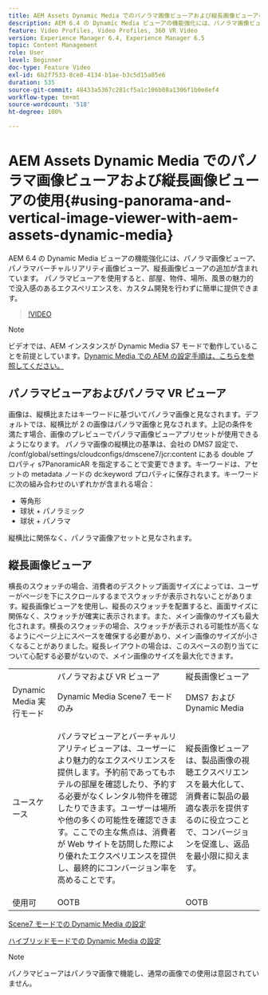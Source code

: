 ```yaml
---
title: AEM Assets Dynamic Media でのパノラマ画像ビューアおよび縦長画像ビューアの使用
description: AEM 6.4 の Dynamic Media ビューアの機能強化には、パノラマ画像ビューア、パノラマバーチャルリアリティ画像ビューア、縦長画像ビューアの追加が含まれています。 パノラマビューアを使用すると、部屋、物件、場所、風景の魅力的で没入感のあるエクスペリエンスを、カスタム開発を行わずに簡単に提供できます。
feature: Video Profiles, Video Profiles, 360 VR Video
version: Experience Manager 6.4, Experience Manager 6.5
topic: Content Management
role: User
level: Beginner
doc-type: Feature Video
exl-id: 6b2f7533-8ce0-4134-b1ae-b3c5d15a05e6
duration: 535
source-git-commit: 48433a5367c281cf5a1c106b08a1306f1b0e8ef4
workflow-type: tm+mt
source-wordcount: '518'
ht-degree: 100%

---
```


# AEM Assets Dynamic Media でのパノラマ画像ビューアおよび縦長画像ビューアの使用{#using-panorama-and-vertical-image-viewer-with-aem-assets-dynamic-media}

AEM 6.4 の Dynamic Media ビューアの機能強化には、パノラマ画像ビューア、パノラマバーチャルリアリティ画像ビューア、縦長画像ビューアの追加が含まれています。 パノラマビューアを使用すると、部屋、物件、場所、風景の魅力的で没入感のあるエクスペリエンスを、カスタム開発を行わずに簡単に提供できます。

>[!VIDEO](https://video.tv.adobe.com/v/24156?quality=12&learn=on)

>[!NOTE]
>
>ビデオでは、AEM インスタンスが Dynamic Media S7 モードで動作していることを前提としています。[Dynamic Media での AEM の設定手順は、こちらを参照してください。](https://helpx.adobe.com/jp/experience-manager/6-3/assets/using/config-dynamic-fp-14410.html)

## パノラマビューアおよびパノラマ VR ビューア

画像は、縦横比またはキーワードに基づいてパノラマ画像と見なされます。デフォルトでは、縦横比が 2 の画像はパノラマ画像と見なされます。上記の条件を満たす場合、画像のプレビューでパノラマ画像ビューアプリセットが使用できるようになります。 パノラマ画像の縦横比の基準は、会社の DMS7 設定で、 /conf/global/settings/cloudconfigs/dmscene7/jcr:content にある double プロパティ s7PanoramicAR を指定することで変更できます。キーワードは、アセットの metadata ノードの dc:keyword プロパティに保存されます。キーワードに次の組み合わせのいずれかが含まれる場合：

* 等角形
* 球状 + パノラミック
* 球状 + パノラマ

縦横比に関係なく、パノラマ画像アセットと見なされます。

## 縦長画像ビューア

横長のスウォッチの場合、消費者のデスクトップ画面サイズによっては、ユーザーがページを下にスクロールするまでスウォッチが表示されないことがあります。縦長画像ビューアを使用し、縦長のスウォッチを配置すると、画面サイズに関係なく、スウォッチが確実に表示されます。また、メイン画像のサイズも最大化されます。横長のスウォッチの場合、スウォッチが表示される可能性が高くなるようにページ上にスペースを確保する必要があり、メイン画像のサイズが小さくなることがありました。縦長レイアウトの場合は、このスペースの割り当てについて心配する必要がないので、メイン画像のサイズを最大化できます。

<table> 
 <tbody>
  <tr>
   <td> </td>
   <td>パノラマおよび VR ビューア</td>
   <td>縦長画像ビューア</td>
  </tr>
  <tr>
   <td>Dynamic Media 実行モード</td>
   <td>Dynamic Media Scene7 モードのみ</td>
   <td>DMS7 および Dynamic Media</td>
  </tr>
  <tr>
   <td>ユースケース</td>
   <td><p>パノラマビューアとバーチャルリアリティビューアは、ユーザーにより魅力的なエクスペリエンスを提供します。予約前であってもホテルの部屋を確認したり、予約する必要がなくレンタル物件を確認したりできます。ユーザーは場所や他の多くの可能性を確認できます。ここでの主な焦点は、消費者が Web サイトを訪問した際により優れたエクスペリエンスを提供し、最終的にコンバージョン率を高めることです。</p> <p> </p> </td> 
   <td><p>縦長画像ビューアは、製品画像の視聴エクスペリエンスを最大化して、消費者に製品の最適な表示を提供するのに役立つことで、コンバージョンを促進し、返品を最小限に抑えます。</p> <p> </p> </td>
  </tr>
  <tr>
   <td>使用可 </td>
   <td>OOTB</td>
   <td>OOTB</td>
  </tr>
 </tbody>
</table>

[Scene7 モードでの Dynamic Media の設定](https://helpx.adobe.com/jp/experience-manager/6-5/assets/using/config-dms7.html)

[ハイブリッドモードでの Dynamic Media の設定](https://helpx.adobe.com/jp/experience-manager/6-5/assets/using/config-dynamic.html)

>[!NOTE]
>
>パノラマビューアはパノラマ画像で機能し、通常の画像での使用は意図されていません。
